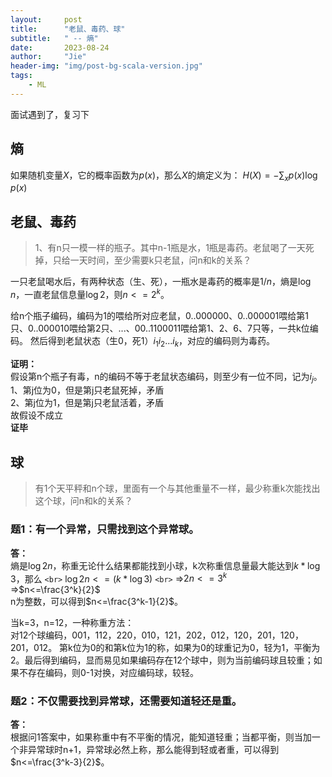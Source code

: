 ```yaml
---
layout:     post
title:      "老鼠、毒药、球"
subtitle:   " -- 熵"
date:       2023-08-24
author:     "Jie"
header-img: "img/post-bg-scala-version.jpg"
tags:
    - ML
---
```


面试遇到了，复习下

## 熵
如果随机变量$X$，它的概率函数为$p(x)$，那么$X$的熵定义为：
$H(X)=-\sum_xp(x)\log{p(x)}$

## 老鼠、毒药
> 1、有n只一模一样的瓶子。其中n-1瓶是水，1瓶是毒药。老鼠喝了一天死掉，只给一天时间，至少需要k只老鼠，问n和k的关系？

一只老鼠喝水后，有两种状态（生、死），一瓶水是毒药的概率是$1/n$，熵是$\log{n}$，一直老鼠信息量$\log2$，则$n<=2^k$。


给n个瓶子编码，编码为1的喂给所对应老鼠，0..000000、0..000001喂给第1只、0..000010喂给第2只、...、00..1100011喂给第1、2、6、7只等，一共k位编码。
然后得到老鼠状态（生0，死1）$i_1i_2...i_k$，对应的编码则为毒药。

**证明：**<br>
假设第n个瓶子有毒，n的编码不等于老鼠状态编码，则至少有一位不同，记为$i_j$。<br>
1、第j位为0，但是第j只老鼠死掉，矛盾<br>
2、第j位为1，但是第j只老鼠活着，矛盾<br>
故假设不成立<br>
**证毕**

## 球
> 有1个天平秤和n个球，里面有一个与其他重量不一样，最少称重k次能找出这个球，问n和k的关系？

### 题1：有一个异常，只需找到这个异常球。<br>
**答：**<br>
熵是$\log2n$，称重无论什么结果都能找到小球，k次称重信息量最大能达到$k*\log3$，那么
`<br>`
$\log{2n}<=(k*\log{3})$
`<br>`
=>$2n<=3^k$
<br>
=>$n<=\frac{3^k}{2}$
<br>
n为整数，可以得到$n<=\frac{3^k-1}{2}$。

当k=3，n=12，一种称重方法：<br>
对12个球编码，001，112，220，010，121，202，012，120，201，120，201，012。
第k位为0的和第k位为1的称，如果为0的球重记为0，轻为1，平衡为2。最后得到编码，显而易见如果编码存在12个球中，则为当前编码球且较重；如果不存在编码，则0-1对换，对应编码球，较轻。



### 题2：不仅需要找到异常球，还需要知道轻还是重。<br>
**答：**<br>
根据问1答案中，如果称重中有不平衡的情况，能知道轻重；当都平衡，则当加一个非异常球时n+1，异常球必然上称，那么能得到轻或者重，可以得到$n<=\frac{3^k-3}{2}$。
